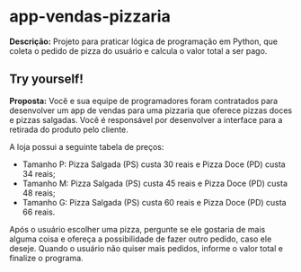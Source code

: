 # app-vendas-pizzaria
**Descrição:** Projeto para praticar lógica de programação em Python, que coleta o pedido de pizza do usuário e calcula o valor total a ser pago.

## Try yourself!
**Proposta:** Você e sua equipe de programadores foram contratados para desenvolver um app de vendas para uma pizzaria que oferece pizzas doces e pizzas salgadas. Você é responsável por desenvolver a interface para a retirada do produto pelo cliente.

A loja possui a seguinte tabela de preços:

- Tamanho P: Pizza Salgada (PS) custa 30 reais e Pizza Doce (PD) custa 34 reais;
- Tamanho M: Pizza Salgada (PS) custa 45 reais e Pizza Doce (PD) custa 48 reais;
- Tamanho G: Pizza Salgada (PS) custa 60 reais e Pizza Doce (PD) custa 66 reais.

Após o usuário escolher uma pizza, pergunte se ele gostaria de mais alguma coisa e ofereça a possibilidade de fazer outro pedido, caso ele deseje. Quando o usuário não quiser mais pedidos, informe o valor total e finalize o programa.

